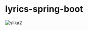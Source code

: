 # lyrics-spring-boot

![slika2](https://user-images.githubusercontent.com/65761622/219666751-f2b06164-fb6e-43ec-91ff-65939e1f1d35.png)
